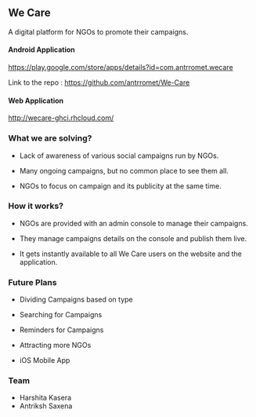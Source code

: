 ## We Care

A digital platform for NGOs to promote their campaigns.

#### Android Application

https://play.google.com/store/apps/details?id=com.antrromet.wecare

Link to the repo : https://github.com/antrromet/We-Care

#### Web Application

http://wecare-ghci.rhcloud.com/  

### What we are solving?

* Lack of awareness of various social campaigns run by NGOs.

* Many ongoing campaigns, but no common place to see them all.

* NGOs to focus on campaign and its publicity at the same time.

### How it works?

* NGOs are provided with an admin console to manage their campaigns. 

* They manage campaigns details on the console and publish them live.

* It gets instantly available to all We Care users on the website and the application.

### Future Plans

* Dividing Campaigns based on type

* Searching for Campaigns

* Reminders for Campaigns

* Attracting more NGOs

* iOS Mobile App

### Team
* Harshita Kasera
* Antriksh Saxena
